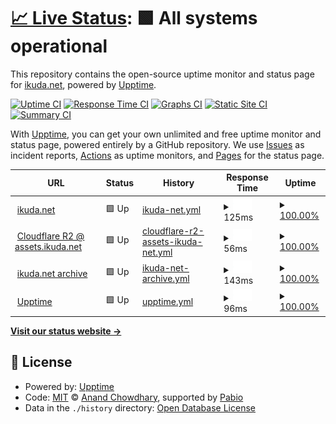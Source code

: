 # [📈 Live Status](https://upptime.ikuda.net): <!--live status--> **🟩 All systems operational**

This repository contains the open-source uptime monitor and status page for [ikuda.net](https://ikuda.net), powered by [Upptime](https://github.com/upptime/upptime).

[![Uptime CI](https://github.com/ikudanet/upptime/workflows/Uptime%20CI/badge.svg)](https://github.com/ikudanet/upptime/actions?query=workflow%3A%22Uptime+CI%22)
[![Response Time CI](https://github.com/ikudanet/upptime/workflows/Response%20Time%20CI/badge.svg)](https://github.com/ikudanet/upptime/actions?query=workflow%3A%22Response+Time+CI%22)
[![Graphs CI](https://github.com/ikudanet/upptime/workflows/Graphs%20CI/badge.svg)](https://github.com/ikudanet/upptime/actions?query=workflow%3A%22Graphs+CI%22)
[![Static Site CI](https://github.com/ikudanet/upptime/workflows/Static%20Site%20CI/badge.svg)](https://github.com/ikudanet/upptime/actions?query=workflow%3A%22Static+Site+CI%22)
[![Summary CI](https://github.com/ikudanet/upptime/workflows/Summary%20CI/badge.svg)](https://github.com/ikudanet/upptime/actions?query=workflow%3A%22Summary+CI%22)

With [Upptime](https://upptime.js.org), you can get your own unlimited and free uptime monitor and status page, powered entirely by a GitHub repository. We use [Issues](https://github.com/ikudanet/upptime/issues) as incident reports, [Actions](https://github.com/ikudanet/upptime/actions) as uptime monitors, and [Pages](https://upptime.ikuda.net) for the status page.

<!--start: status pages-->
<!-- This summary is generated by Upptime (https://github.com/upptime/upptime) -->
<!-- Do not edit this manually, your changes will be overwritten -->
<!-- prettier-ignore -->
| URL | Status | History | Response Time | Uptime |
| --- | ------ | ------- | ------------- | ------ |
| <img alt="" src="https://a.ikuda.net/favicon.png" height="13"> [ikuda.net](https://ikuda.net) | 🟩 Up | [ikuda-net.yml](https://github.com/ikudanet/upptime/commits/HEAD/history/ikuda-net.yml) | <details><summary><img alt="Response time graph" src="./graphs/ikuda-net/response-time-week.png" height="20"> 125ms</summary><br><a href="https://upptime.ikuda.net/history/ikuda-net"><img alt="Response time 125" src="https://img.shields.io/endpoint?url=https%3A%2F%2Fraw.githubusercontent.com%2Fikudanet%2Fupptime%2FHEAD%2Fapi%2Fikuda-net%2Fresponse-time.json"></a><br><a href="https://upptime.ikuda.net/history/ikuda-net"><img alt="24-hour response time 125" src="https://img.shields.io/endpoint?url=https%3A%2F%2Fraw.githubusercontent.com%2Fikudanet%2Fupptime%2FHEAD%2Fapi%2Fikuda-net%2Fresponse-time-day.json"></a><br><a href="https://upptime.ikuda.net/history/ikuda-net"><img alt="7-day response time 125" src="https://img.shields.io/endpoint?url=https%3A%2F%2Fraw.githubusercontent.com%2Fikudanet%2Fupptime%2FHEAD%2Fapi%2Fikuda-net%2Fresponse-time-week.json"></a><br><a href="https://upptime.ikuda.net/history/ikuda-net"><img alt="30-day response time 125" src="https://img.shields.io/endpoint?url=https%3A%2F%2Fraw.githubusercontent.com%2Fikudanet%2Fupptime%2FHEAD%2Fapi%2Fikuda-net%2Fresponse-time-month.json"></a><br><a href="https://upptime.ikuda.net/history/ikuda-net"><img alt="1-year response time 125" src="https://img.shields.io/endpoint?url=https%3A%2F%2Fraw.githubusercontent.com%2Fikudanet%2Fupptime%2FHEAD%2Fapi%2Fikuda-net%2Fresponse-time-year.json"></a></details> | <details><summary><a href="https://upptime.ikuda.net/history/ikuda-net">100.00%</a></summary><a href="https://upptime.ikuda.net/history/ikuda-net"><img alt="All-time uptime 100.00%" src="https://img.shields.io/endpoint?url=https%3A%2F%2Fraw.githubusercontent.com%2Fikudanet%2Fupptime%2FHEAD%2Fapi%2Fikuda-net%2Fuptime.json"></a><br><a href="https://upptime.ikuda.net/history/ikuda-net"><img alt="24-hour uptime 100.00%" src="https://img.shields.io/endpoint?url=https%3A%2F%2Fraw.githubusercontent.com%2Fikudanet%2Fupptime%2FHEAD%2Fapi%2Fikuda-net%2Fuptime-day.json"></a><br><a href="https://upptime.ikuda.net/history/ikuda-net"><img alt="7-day uptime 100.00%" src="https://img.shields.io/endpoint?url=https%3A%2F%2Fraw.githubusercontent.com%2Fikudanet%2Fupptime%2FHEAD%2Fapi%2Fikuda-net%2Fuptime-week.json"></a><br><a href="https://upptime.ikuda.net/history/ikuda-net"><img alt="30-day uptime 100.00%" src="https://img.shields.io/endpoint?url=https%3A%2F%2Fraw.githubusercontent.com%2Fikudanet%2Fupptime%2FHEAD%2Fapi%2Fikuda-net%2Fuptime-month.json"></a><br><a href="https://upptime.ikuda.net/history/ikuda-net"><img alt="1-year uptime 100.00%" src="https://img.shields.io/endpoint?url=https%3A%2F%2Fraw.githubusercontent.com%2Fikudanet%2Fupptime%2FHEAD%2Fapi%2Fikuda-net%2Fuptime-year.json"></a></details>
| <img alt="" src="https://a.ikuda.net/favicon.png" height="13"> [Cloudflare R2 @ assets.ikuda.net](https://a.ikuda.net) | 🟩 Up | [cloudflare-r2-assets-ikuda-net.yml](https://github.com/ikudanet/upptime/commits/HEAD/history/cloudflare-r2-assets-ikuda-net.yml) | <details><summary><img alt="Response time graph" src="./graphs/cloudflare-r2-assets-ikuda-net/response-time-week.png" height="20"> 56ms</summary><br><a href="https://upptime.ikuda.net/history/cloudflare-r2-assets-ikuda-net"><img alt="Response time 56" src="https://img.shields.io/endpoint?url=https%3A%2F%2Fraw.githubusercontent.com%2Fikudanet%2Fupptime%2FHEAD%2Fapi%2Fcloudflare-r2-assets-ikuda-net%2Fresponse-time.json"></a><br><a href="https://upptime.ikuda.net/history/cloudflare-r2-assets-ikuda-net"><img alt="24-hour response time 56" src="https://img.shields.io/endpoint?url=https%3A%2F%2Fraw.githubusercontent.com%2Fikudanet%2Fupptime%2FHEAD%2Fapi%2Fcloudflare-r2-assets-ikuda-net%2Fresponse-time-day.json"></a><br><a href="https://upptime.ikuda.net/history/cloudflare-r2-assets-ikuda-net"><img alt="7-day response time 56" src="https://img.shields.io/endpoint?url=https%3A%2F%2Fraw.githubusercontent.com%2Fikudanet%2Fupptime%2FHEAD%2Fapi%2Fcloudflare-r2-assets-ikuda-net%2Fresponse-time-week.json"></a><br><a href="https://upptime.ikuda.net/history/cloudflare-r2-assets-ikuda-net"><img alt="30-day response time 56" src="https://img.shields.io/endpoint?url=https%3A%2F%2Fraw.githubusercontent.com%2Fikudanet%2Fupptime%2FHEAD%2Fapi%2Fcloudflare-r2-assets-ikuda-net%2Fresponse-time-month.json"></a><br><a href="https://upptime.ikuda.net/history/cloudflare-r2-assets-ikuda-net"><img alt="1-year response time 56" src="https://img.shields.io/endpoint?url=https%3A%2F%2Fraw.githubusercontent.com%2Fikudanet%2Fupptime%2FHEAD%2Fapi%2Fcloudflare-r2-assets-ikuda-net%2Fresponse-time-year.json"></a></details> | <details><summary><a href="https://upptime.ikuda.net/history/cloudflare-r2-assets-ikuda-net">100.00%</a></summary><a href="https://upptime.ikuda.net/history/cloudflare-r2-assets-ikuda-net"><img alt="All-time uptime 100.00%" src="https://img.shields.io/endpoint?url=https%3A%2F%2Fraw.githubusercontent.com%2Fikudanet%2Fupptime%2FHEAD%2Fapi%2Fcloudflare-r2-assets-ikuda-net%2Fuptime.json"></a><br><a href="https://upptime.ikuda.net/history/cloudflare-r2-assets-ikuda-net"><img alt="24-hour uptime 100.00%" src="https://img.shields.io/endpoint?url=https%3A%2F%2Fraw.githubusercontent.com%2Fikudanet%2Fupptime%2FHEAD%2Fapi%2Fcloudflare-r2-assets-ikuda-net%2Fuptime-day.json"></a><br><a href="https://upptime.ikuda.net/history/cloudflare-r2-assets-ikuda-net"><img alt="7-day uptime 100.00%" src="https://img.shields.io/endpoint?url=https%3A%2F%2Fraw.githubusercontent.com%2Fikudanet%2Fupptime%2FHEAD%2Fapi%2Fcloudflare-r2-assets-ikuda-net%2Fuptime-week.json"></a><br><a href="https://upptime.ikuda.net/history/cloudflare-r2-assets-ikuda-net"><img alt="30-day uptime 100.00%" src="https://img.shields.io/endpoint?url=https%3A%2F%2Fraw.githubusercontent.com%2Fikudanet%2Fupptime%2FHEAD%2Fapi%2Fcloudflare-r2-assets-ikuda-net%2Fuptime-month.json"></a><br><a href="https://upptime.ikuda.net/history/cloudflare-r2-assets-ikuda-net"><img alt="1-year uptime 100.00%" src="https://img.shields.io/endpoint?url=https%3A%2F%2Fraw.githubusercontent.com%2Fikudanet%2Fupptime%2FHEAD%2Fapi%2Fcloudflare-r2-assets-ikuda-net%2Fuptime-year.json"></a></details>
| <img alt="" src="https://a.ikuda.net/favicon.png" height="13"> [ikuda.net archive](https://archive.ikuda.net) | 🟩 Up | [ikuda-net-archive.yml](https://github.com/ikudanet/upptime/commits/HEAD/history/ikuda-net-archive.yml) | <details><summary><img alt="Response time graph" src="./graphs/ikuda-net-archive/response-time-week.png" height="20"> 143ms</summary><br><a href="https://upptime.ikuda.net/history/ikuda-net-archive"><img alt="Response time 143" src="https://img.shields.io/endpoint?url=https%3A%2F%2Fraw.githubusercontent.com%2Fikudanet%2Fupptime%2FHEAD%2Fapi%2Fikuda-net-archive%2Fresponse-time.json"></a><br><a href="https://upptime.ikuda.net/history/ikuda-net-archive"><img alt="24-hour response time 143" src="https://img.shields.io/endpoint?url=https%3A%2F%2Fraw.githubusercontent.com%2Fikudanet%2Fupptime%2FHEAD%2Fapi%2Fikuda-net-archive%2Fresponse-time-day.json"></a><br><a href="https://upptime.ikuda.net/history/ikuda-net-archive"><img alt="7-day response time 143" src="https://img.shields.io/endpoint?url=https%3A%2F%2Fraw.githubusercontent.com%2Fikudanet%2Fupptime%2FHEAD%2Fapi%2Fikuda-net-archive%2Fresponse-time-week.json"></a><br><a href="https://upptime.ikuda.net/history/ikuda-net-archive"><img alt="30-day response time 143" src="https://img.shields.io/endpoint?url=https%3A%2F%2Fraw.githubusercontent.com%2Fikudanet%2Fupptime%2FHEAD%2Fapi%2Fikuda-net-archive%2Fresponse-time-month.json"></a><br><a href="https://upptime.ikuda.net/history/ikuda-net-archive"><img alt="1-year response time 143" src="https://img.shields.io/endpoint?url=https%3A%2F%2Fraw.githubusercontent.com%2Fikudanet%2Fupptime%2FHEAD%2Fapi%2Fikuda-net-archive%2Fresponse-time-year.json"></a></details> | <details><summary><a href="https://upptime.ikuda.net/history/ikuda-net-archive">100.00%</a></summary><a href="https://upptime.ikuda.net/history/ikuda-net-archive"><img alt="All-time uptime 100.00%" src="https://img.shields.io/endpoint?url=https%3A%2F%2Fraw.githubusercontent.com%2Fikudanet%2Fupptime%2FHEAD%2Fapi%2Fikuda-net-archive%2Fuptime.json"></a><br><a href="https://upptime.ikuda.net/history/ikuda-net-archive"><img alt="24-hour uptime 100.00%" src="https://img.shields.io/endpoint?url=https%3A%2F%2Fraw.githubusercontent.com%2Fikudanet%2Fupptime%2FHEAD%2Fapi%2Fikuda-net-archive%2Fuptime-day.json"></a><br><a href="https://upptime.ikuda.net/history/ikuda-net-archive"><img alt="7-day uptime 100.00%" src="https://img.shields.io/endpoint?url=https%3A%2F%2Fraw.githubusercontent.com%2Fikudanet%2Fupptime%2FHEAD%2Fapi%2Fikuda-net-archive%2Fuptime-week.json"></a><br><a href="https://upptime.ikuda.net/history/ikuda-net-archive"><img alt="30-day uptime 100.00%" src="https://img.shields.io/endpoint?url=https%3A%2F%2Fraw.githubusercontent.com%2Fikudanet%2Fupptime%2FHEAD%2Fapi%2Fikuda-net-archive%2Fuptime-month.json"></a><br><a href="https://upptime.ikuda.net/history/ikuda-net-archive"><img alt="1-year uptime 100.00%" src="https://img.shields.io/endpoint?url=https%3A%2F%2Fraw.githubusercontent.com%2Fikudanet%2Fupptime%2FHEAD%2Fapi%2Fikuda-net-archive%2Fuptime-year.json"></a></details>
| <img alt="" src="https://a.ikuda.net/misc/images/upptime/icon.svg" height="13"> [Upptime](https://upptime.ikuda.net) | 🟩 Up | [upptime.yml](https://github.com/ikudanet/upptime/commits/HEAD/history/upptime.yml) | <details><summary><img alt="Response time graph" src="./graphs/upptime/response-time-week.png" height="20"> 96ms</summary><br><a href="https://upptime.ikuda.net/history/upptime"><img alt="Response time 96" src="https://img.shields.io/endpoint?url=https%3A%2F%2Fraw.githubusercontent.com%2Fikudanet%2Fupptime%2FHEAD%2Fapi%2Fupptime%2Fresponse-time.json"></a><br><a href="https://upptime.ikuda.net/history/upptime"><img alt="24-hour response time 96" src="https://img.shields.io/endpoint?url=https%3A%2F%2Fraw.githubusercontent.com%2Fikudanet%2Fupptime%2FHEAD%2Fapi%2Fupptime%2Fresponse-time-day.json"></a><br><a href="https://upptime.ikuda.net/history/upptime"><img alt="7-day response time 96" src="https://img.shields.io/endpoint?url=https%3A%2F%2Fraw.githubusercontent.com%2Fikudanet%2Fupptime%2FHEAD%2Fapi%2Fupptime%2Fresponse-time-week.json"></a><br><a href="https://upptime.ikuda.net/history/upptime"><img alt="30-day response time 96" src="https://img.shields.io/endpoint?url=https%3A%2F%2Fraw.githubusercontent.com%2Fikudanet%2Fupptime%2FHEAD%2Fapi%2Fupptime%2Fresponse-time-month.json"></a><br><a href="https://upptime.ikuda.net/history/upptime"><img alt="1-year response time 96" src="https://img.shields.io/endpoint?url=https%3A%2F%2Fraw.githubusercontent.com%2Fikudanet%2Fupptime%2FHEAD%2Fapi%2Fupptime%2Fresponse-time-year.json"></a></details> | <details><summary><a href="https://upptime.ikuda.net/history/upptime">100.00%</a></summary><a href="https://upptime.ikuda.net/history/upptime"><img alt="All-time uptime 100.00%" src="https://img.shields.io/endpoint?url=https%3A%2F%2Fraw.githubusercontent.com%2Fikudanet%2Fupptime%2FHEAD%2Fapi%2Fupptime%2Fuptime.json"></a><br><a href="https://upptime.ikuda.net/history/upptime"><img alt="24-hour uptime 100.00%" src="https://img.shields.io/endpoint?url=https%3A%2F%2Fraw.githubusercontent.com%2Fikudanet%2Fupptime%2FHEAD%2Fapi%2Fupptime%2Fuptime-day.json"></a><br><a href="https://upptime.ikuda.net/history/upptime"><img alt="7-day uptime 100.00%" src="https://img.shields.io/endpoint?url=https%3A%2F%2Fraw.githubusercontent.com%2Fikudanet%2Fupptime%2FHEAD%2Fapi%2Fupptime%2Fuptime-week.json"></a><br><a href="https://upptime.ikuda.net/history/upptime"><img alt="30-day uptime 100.00%" src="https://img.shields.io/endpoint?url=https%3A%2F%2Fraw.githubusercontent.com%2Fikudanet%2Fupptime%2FHEAD%2Fapi%2Fupptime%2Fuptime-month.json"></a><br><a href="https://upptime.ikuda.net/history/upptime"><img alt="1-year uptime 100.00%" src="https://img.shields.io/endpoint?url=https%3A%2F%2Fraw.githubusercontent.com%2Fikudanet%2Fupptime%2FHEAD%2Fapi%2Fupptime%2Fuptime-year.json"></a></details>

<!--end: status pages-->

[**Visit our status website →**](https://upptime.ikuda.net)

## 📄 License

- Powered by: [Upptime](https://github.com/upptime/upptime)
- Code: [MIT](./LICENSE) © [Anand Chowdhary](https://anandchowdhary.com), supported by [Pabio](https://pabio.com)
- Data in the `./history` directory: [Open Database License](https://opendatacommons.org/licenses/odbl/1-0/)
